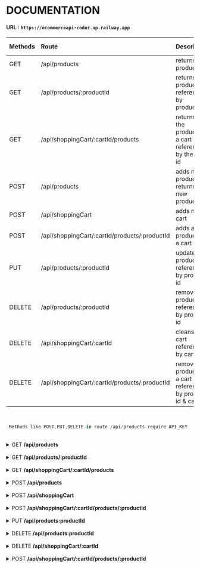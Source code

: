 # DOCUMENTATION
#### URL : `https://ecommerceapi-coder.up.railway.app`


| Methods | Route                                           | Description                                                       | Require API_KEY |
| :---    |     :---                                        | :---                                                              |  :---: |
| GET     | /api/products                                   | returns all products                                              |   NO   |
| GET     | /api/products/:productId                        | returns a product referenced by productId                         |   NO   |
| GET     | /api/shoppingCart/:cartId/products              | returns all the products of a cart referenced by the cart id      |   NO   |
| POST    | /api/products                                   | adds new product & returns the new product                        |   YES  |
| POST    | /api/shoppingCart                               | adds new cart                                                     |   NO   |
| POST    | /api/shoppingCart/:cartId/products/:productId   | adds a new product to a cart                                      |   NO   |
| PUT     | /api/products/:productId                        | updates a product referenced by product id                        |   YES  |
| DELETE  | /api/products/:productId                        | removes a product referenced by product id                        |   YES  |
| DELETE  | /api/shoppingCart/:cartId                       | cleans a cart referenced by cart id                               |   NO   |
| DELETE  | /api/shoppingCart/:cartId/products/:productId   | removes a product of a cart referenced by product id & cart id    |   NO   |
<br>

```js
 Methods like POST,PUT,DELETE in route /api/products require API_KEY
```
<br>

<details>
<summary>GET <b>/api/products</b></summary> 

<br>

```js
GET /api/products
GET https://ecommerceapi-coder.up.railway.app/api/products
```
## Example Response

### `status(200)`
```json
[
    {
        "id": 1,
        "productId": "MCO967705850",
        "title": "Laptop Asus M515da Gris 15.6 , Amd Ryzen 5 3500u  16gb De Ram 1tb Hdd 256gb Ssd, Amd Radeon Rx Vega 8 (ryzen 2000/3000) 1920x1080px Windows 10",
        "price": 1999900,
        "stock": 7,
        "thumbnail": "http://http2.mlstatic.com/D_894333-MLA51165023913_082022-F.jpg",
        "created_At": "01/12/2022 22:36:56"
    },
    {
        "id": 2,
        "productId": "MCO657791576",
        "title": "Torre Cpu Gamer Ryzen 7 5700g Vega 8 1tb 16gb Pc",
        "price": 3049900,
        "stock": 1,
        "thumbnail": "http://http2.mlstatic.com/D_661268-MCO47189663977_082021-F.jpg",
        "created_At": "01/12/2022 22:36:56"
    },
    {
        "id": 3,
        "productId": "MCO879442053",
        "title": "Kit De Teclado Y Mouse Inalámbrico Logitech Mk235 Español De Color Negro",
        "price": 95000,
        "stock": 11,
        "thumbnail": "http://http2.mlstatic.com/D_961801-MLA48377493379_112021-F.jpg",
        "created_At": "01/12/2022 22:36:56"
    }
]
```
</details>
<br>

<details>
<summary>GET <b>/api/products/:productId</b></summary> 

<br>


```js
GET /api/products/:productId
GET https://ecommerceapi-coder.up.railway.app/api/products/9cdffcf8-8d9f-40a9-a6d0-2d63e037944d
```

## Example Response

### `status(200)`
```json
{
    "id": 9,
    "productId": "9cdffcf8-8d9f-40a9-a6d0-2d63e037944d",
    "title": "Laptop Dell Inspiron 3505 Gris 15.6 , Amd Ryzen 5 3450u 16gb De Ram 1tb Hdd 256gb Ssd",
    "price": 2059900,
    "stock": 18,
    "thumbnail": "https://http2.mlstatic.com/D_921052-MLA47215256520_082021-O.jpg",
    "created_At": "01/12/2022 22:36:56"
}
```
### `status(404)`
```json
{
    "error": "this id 9cdffcf8-8d9f-40a9-a6d0-2d63e037944d doesn't exist"
}
```

</details>
<br>
<details>
<summary>GET <b>/api/shoppingCart/:cartId/products</b></summary> 
<br>

```js
GET /api/shoppingCart/:cartId/products
GET https://ecommerceapi-coder.up.railway.app/api/shoppingCart/12345678910/products
```

## Example Response

### `status(200)`
```json
{
    "id": 2,
    "cartId": "12345678910",
    "created_At": "01/12/2022 22:36:56",
    "products": [
        {
            "id": 1,
            "productId": "MCO967705850",
            "title": "Laptop Asus M515da Gris 15.6 , Amd Ryzen 5 3500u  16gb De Ram 1tb Hdd 256gb Ssd, Amd Radeon Rx Vega 8 (ryzen 2000/3000) 1920x1080px Windows 10",
            "price": 1999900,
            "stock": 7,
            "thumbnail": "http://http2.mlstatic.com/D_894333-MLA51165023913_082022-F.jpg",
            "created_At": "01/12/2022 22:36:56"
        },
        {
            "id": 2,
            "productId": "MCO657791576",
            "title": "Torre Cpu Gamer Ryzen 7 5700g Vega 8 1tb 16gb Pc",
            "price": 3049900,
            "stock": 1,
            "thumbnail": "http://http2.mlstatic.com/D_661268-MCO47189663977_082021-F.jpg",
            "created_At": "01/12/2022 22:36:56"
        },
        {
            "id": 3,
            "productId": "MCO879442053",
            "title": "Kit De Teclado Y Mouse Inalámbrico Logitech Mk235 Español De Color Negro",
            "price": 95000,
            "stock": 11,
            "thumbnail": "http://http2.mlstatic.com/D_961801-MLA48377493379_112021-F.jpg",
            "created_At": "01/12/2022 22:36:56"
        }
    ]
}
```
### `status(404)`
```json
{
    "error": "This cartId = 12345678910 doesn't exist"
}
```
</details>

<br>
<details>
<summary>POST <b>/api/products</b></summary> 
<br>

```js
POST /api/products
POST https://ecommerceapi-coder.up.railway.app/api/products
```

```js
headers:{
    "api_key": "*********************"
},
body:{
    "title": "test",
    "price": 95000,
    "stock": 18,
    "thumbnail": "http://http2.mlstatic.com/D_961801-MLA48377493379_112021-F.jpg"
}
```

## Example Response

### `status(201)`
```json
{
    "status": "successfully",
    "productAdded": {
        "title": "test",
        "price": 95000,
        "stock": 18,
        "thumbnail": "http://http2.mlstatic.com/D_961801-MLA48377493379_112021-F.jpg",
        "id": 10,
        "productId": "7746887c-80c9-48bf-ab5a-7f785612ee3b",
        "created_At": "01/12/2022 22:36:56"
    }
}
```
### `status(406)`
```json
{
    "error": "missing properties"
}
```
</details>
<br>
<details>
<summary>POST <b>/api/shoppingCart</b></summary> 
<br>

```js
POST /api/shoppingCart
POST https://ecommerceapi-coder.up.railway.app/api/shoppingCart
```

## Example Response

### `status(201)`
```json
{
    "state": "successfully",
    "message": "cart created correctly",
    "cart": {
        "id": 5,
        "cartId": "b85d0723-0e3e-48a2-8b83-c37d3a05960c",
        "created_At": "03/12/2022 18:23:56",
        "products": []
    }
}
```
</details>
<br>
<details>
<summary>POST <b>/api/shoppingCart/:cartId/products/:productId</b></summary> 
<br>

```js
POST /api/shoppingCart/:cartId/products/:productId
POST https://ecommerceapi-coder.up.railway.app/api/shoppingCart/b85d0723-0e3e-48a2-8b83-c37d3a05960c/products/MCO657791576
```

## Example Response

### `status(201)`
```json
{
    "state": "successfully",
    "message": "product added to cart with id = MCO657791576 correctly",
    "product": {
        "id": 2,
        "productId": "MCO657791576",
        "title": "Torre Cpu Gamer Ryzen 7 5700g Vega 8 1tb 16gb Pc",
        "price": 3049900,
        "stock": 1,
        "thumbnail": "http://http2.mlstatic.com/D_661268-MCO47189663977_082021-F.jpg",
        "created_At": "01/12/2022 22:36:56"
    },
    "cart": {
        "id": 5,
        "cartId": "b85d0723-0e3e-48a2-8b83-c37d3a05960c",
        "created_At": "03/12/2022 18:23:56",
        "products": [
            {
                "id": 2,
                "productId": "MCO657791576",
                "title": "Torre Cpu Gamer Ryzen 7 5700g Vega 8 1tb 16gb Pc",
                "price": 3049900,
                "stock": 1,
                "thumbnail": "http://http2.mlstatic.com/D_661268-MCO47189663977_082021-F.jpg",
                "created_At": "01/12/2022 22:36:56"
            }
        ]
    }
}
```

### `status(404)`
```json
{
    "error": "This productId = b85d0723-0e3e-48a2-8b83-c37d3a05960c doesn't exist"
}
```
### `status(404)`
```json
{
    "error": "This cartId = b85d0723-0e3e-48a2-8b83-c37d3a05960 doesn't exist"
}
```
</details>
<br>
<details>
<summary>PUT <b>/api/products:productId</b></summary> 
<br>

```js
PUT /api/products:productId
PUT https://ecommerceapi-coder.up.railway.app/api/products/9cdffcf8-8d9f-40a9-a6d0-2d63e037944d
```

```js
headers:{
    "api_key": "*********************"
},
body:{
    "title": "Laptop Dell Inspiron 3505 Gris 15.6 , Amd Ryzen 5 3450u 16gb De Ram 1tb Hdd 256gb Ssd",
    "price": 2059900,
    "stock": 50,
    "thumbnail": "https://http2.mlstatic.com/D_921052-MLA47215256520_082021-O.jpg"
}
```

## Example Response

### `status(201)`
```json
{
    "status": "successfully",
    "oldProduct": {
        "id": 9,
        "productId": "9cdffcf8-8d9f-40a9-a6d0-2d63e037944d",
        "title": "Laptop Dell Inspiron 3505 Gris 15.6 , Amd Ryzen 5 3450u 16gb De Ram 1tb Hdd 256gb Ssd",
        "price": 2059900,
        "stock": 18,
        "thumbnail": "https://http2.mlstatic.com/D_921052-MLA47215256520_082021-O.jpg",
        "created_At": "01/12/2022 22:36:56"
    },
    "productUpdated": {
        "title": "Laptop Dell Inspiron 3505 Gris 15.6 , Amd Ryzen 5 3450u 16gb De Ram 1tb Hdd 256gb Ssd",
        "price": 2059900,
        "stock": 50,
        "thumbnail": "https://http2.mlstatic.com/D_921052-MLA47215256520_082021-O.jpg",
        "id": 9,
        "productId": "9cdffcf8-8d9f-40a9-a6d0-2d63e037944d",
        "created_At": "01/12/2022 22:36:56"
    }
}
```
### `status(404)`
```json
{
    "error": "this id 9cdffcf8-8d9f-40a9-a6d0-2d63e037944d doesn't exist"
}
```

### `status(406)`
```json
{
    "error": "missing properties"
}
```
</details>
<br>
<details>
<summary>DELETE <b>/api/products:productId</b></summary> 
<br>

```js
DELETE /api/products:productId
DELETE https://ecommerceapi-coder.up.railway.app/api/products/7746887c-80c9-48bf-ab5a-7f785612ee3b
```

```js
headers:{
    "api_key": "*********************"
}
```

## Example Response

### `status(200)`
```json
{
    "status": "successfully",
    "message": "product whit id = 7746887c-80c9-48bf-ab5a-7f785612ee3b deleted",
    "productDeleted": {
        "title": "test",
        "price": 95000,
        "stock": 18,
        "thumbnail": "http://http2.mlstatic.com/D_961801-MLA48377493379_112021-F.jpg",
        "id": 10,
        "productId": "7746887c-80c9-48bf-ab5a-7f785612ee3b",
        "created_At": "01/12/2022 22:36:56"
    }
}
```
### `status(404)`
```json
{
    "error": "this id 7746887c-80c9-48bf-ab5a-7f785612ee3b doesn't exist"
}
```
</details>
<br>
<details>
<summary>DELETE <b>/api/shoppingCart/:cartId</b></summary> 
<br>

```js
DELETE /api/shoppingCart/:cartId
DELETE https://ecommerceapi-coder.up.railway.app/api/shoppingCart/b85d0723-0e3e-48a2-8b83-c37d3a05960c
```

## Example Response

### `status(200)`
```json
{
    "state": "successfully",
    "message": "products in cart with Cartid = b85d0723-0e3e-48a2-8b83-c37d3a05960c was restored",
    "cart": {
        "id": 5,
        "cartId": "b85d0723-0e3e-48a2-8b83-c37d3a05960c",
        "created_At": "03/12/2022 18:23:56",
        "products": []
    }
}
```
### `status(404)`
```json
{
    "error": "This cartId = b85d0723-0e3e-48a2-8b83-c37d3a05960 doesn't exist"
}
```
</details>
<br>
<details>
<summary>POST <b>/api/shoppingCart/:cartId/products/:productId</b></summary> 
<br>

```js
DELETE /api/shoppingCart/:cartId/products/:productId
DELETE https://ecommerceapi-coder.up.railway.app/api/shoppingCart/b85d0723-0e3e-48a2-8b83-c37d3a05960c/products/MCO657791576
```

## Example Response

### `status(200)`
```json
{
    "state": "successfully",
    "message": "product with id = MCO657791576 was deleted correctly in cart with id = b85d0723-0e3e-48a2-8b83-c37d3a05960c"
}
```

### `status(404)`
```json
{
    "error": "This productId = b85d0723-0e3e-48a2-8b83-c37d3a05960c doesn't exist"
}
```
### `status(404)`
```json
{
    "error": "This cartId = b85d0723-0e3e-48a2-8b83-c37d3a05960 doesn't exist"
}
```
</details>
<br>





